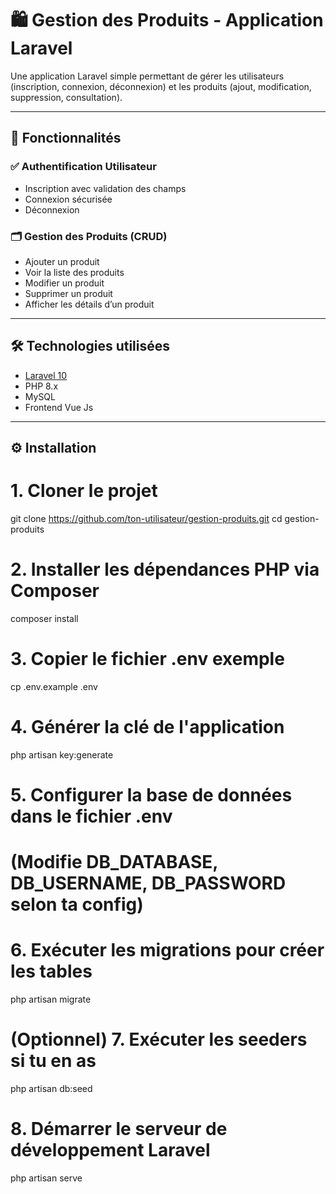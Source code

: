 # 🛍️ Gestion des Produits - Application Laravel

Une application Laravel simple permettant de gérer les utilisateurs (inscription, connexion, déconnexion) et les produits (ajout, modification, suppression, consultation).

---

## 🚀 Fonctionnalités

### ✅ Authentification Utilisateur
- Inscription avec validation des champs
- Connexion sécurisée
- Déconnexion

### 🗂️ Gestion des Produits (CRUD)
- Ajouter un produit
- Voir la liste des produits
- Modifier un produit
- Supprimer un produit
- Afficher les détails d’un produit

---

## 🛠️ Technologies utilisées

- [Laravel 10](https://laravel.com/)
- PHP 8.x
- MySQL 
- Frontend Vue Js

---

## ⚙️ Installation

# 1. Cloner le projet
git clone https://github.com/ton-utilisateur/gestion-produits.git
cd gestion-produits

# 2. Installer les dépendances PHP via Composer
composer install

# 3. Copier le fichier .env exemple
cp .env.example .env

# 4. Générer la clé de l'application
php artisan key:generate

# 5. Configurer la base de données dans le fichier .env
# (Modifie DB_DATABASE, DB_USERNAME, DB_PASSWORD selon ta config)

# 6. Exécuter les migrations pour créer les tables
php artisan migrate

# (Optionnel) 7. Exécuter les seeders si tu en as
php artisan db:seed

# 8. Démarrer le serveur de développement Laravel
php artisan serve



